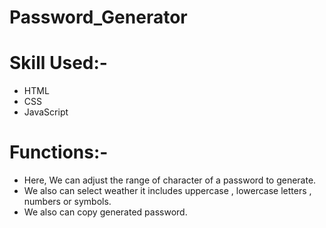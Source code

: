 # Password_Generator
<h1>Skill Used:-</h1>
<ul>
  <li>HTML</li>
  <li>CSS</li>
  <li>JavaScript</li>
</ul>

<h1>Functions:-</h1>
<ul>
  <li>Here, We can adjust the range of character of a password to generate.</li>
  <li>We also can select weather it includes uppercase , lowercase letters , numbers or symbols.</li>
  <li>We also can copy generated password.</li>
</ul>
